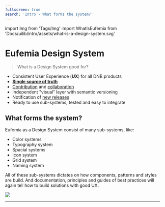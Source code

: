 ```yaml
---
fullscreen: true
search: 'Intro - What forms the system?'
---
```


import Img from 'Tags/Img'
import WhatIsEufemia from 'Docs/uilib/intro/assets/what-is-a-design-system.svg'

<Intro>

# Eufemia Design System

> What is a Design System good for?

- Consistent User Experience (**UX**) for all DNB products
- [**Single source of truth**](https://www.npmjs.com/package/@dnb/eufemia)
- [Contribution](!/uilib/development) and [collaboration](https://github.com/dnbexperience/eufemia)
- Independent "visual" layer with semantic versioning
- Notification of [new releases](!/uilib/usage#the-eufemia-repository)
- Ready to use sub-systems, tested and easy to integrate

## What forms the system?

Eufemia as a Design System consist of many sub-systems, like:

- Color systems
- Typography system
- Spacial systems
- Icon system
- Grid system
- Naming system

All of these sub-systems dictates on how components, patterns and styles are build. And documentation, principles and guides of best practices will again tell how to build solutions with good UX.

<!-- <WhatIsEufemia /> -->
<Img src={WhatIsEufemia} caption="Illustration showing all the sub-systems, like color-system or typography-system. All these subsystems are the basis where components, principles and best practices are build upon." className="blank x-10" />

---

<IntroFooter href="/uilib/intro/02-common-patterns" text="Next - Common Design Patterns" />

</Intro>
